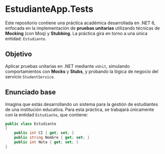 # EstudianteApp.Tests

Este repositorio contiene una práctica académica desarrollada en .NET 6, enfocada en la implementación de **pruebas unitarias** utilizando técnicas de **Mocking** (con Moq) y **Stubbing**. La práctica gira en torno a una única entidad: `Estudiante`.

## Objetivo

Aplicar pruebas unitarias en .NET mediante `xUnit`, simulando comportamientos con **Mocks** y **Stubs**, y probando la lógica de negocio del servicio `StudentService`.

## Enunciado base

Imagina que estás desarrollando un sistema para la gestión de estudiantes de una institución educativa. Para esta práctica, se trabajará únicamente con la entidad `Estudiante`, que contiene:

```csharp
public class Estudiante
{
    public int CI { get; set; }
    public string Nombre { get; set; }
    public int Nota { get; set; }
}
